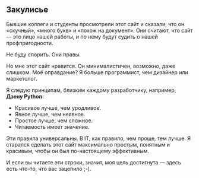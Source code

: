 ## Закулисье

Бывшие коллеги и студенты просмотрели этот сайт и сказали, что он «скучный», «много букв» и «похож на документ». Они считают, что сайт — это лицо нашей работы, и по нему будут судить о нашей профпригодности.

Не буду спорить. Они правы.

Но мне этот сайт нравится. Он минималистичен, возможно, даже слишком. Моё оправдание? Я больше программист, чем дизайнер или маркетолог.

Я следую принципам, близким каждому разработчику, например, **Дзену Python**:

* Красивое лучше, чем уродливое.
* Явное лучше, чем неявное.
* Простое лучше, чем сложное.
* Читаемость имеет значение.

Эти правила универсальны. В IT, как правило, чем проще, тем лучше. Я старался сделать этот сайт максимально простым, понятным и красивым, чтобы он был по-настоящему эффективным.

И если вы читаете эти строки, значит, моя цель достигнута — здесь есть что-то, что вас зацепило ;-).
